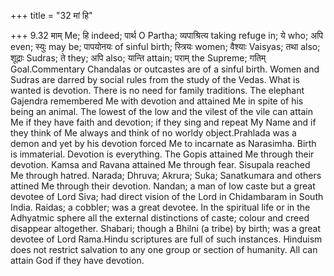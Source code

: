 +++
title = "32 मां हि"

+++
9.32 माम् Me; हि indeed; पार्थ O Partha; व्यपाश्रित्य taking refuge in;
ये who; अपि even; स्युः may be; पापयोनयः of sinful birth; स्त्रियः
women; वैश्याः Vaisyas; तथा also; शूद्राः Sudras; ते they; अपि also;
यान्ति attain; पराम् the Supreme; गतिम् Goal.Commentary Chandalas or
outcastes are of a sinful birth. Women and Sudras are darred by social
rules from the study of the Vedas. What is wanted is devotion. There is
no need for family traditions. The elephant Gajendra remembered Me with
devotion and attained Me in spite of his being an animal. The lowest of
the low and the vilest of the vile can attain Me if they have faith and
devotion; if they sing and repeat My Name and if they think of Me always
and think of no worldy object.Prahlada was a demon and yet by his
devotion forced Me to incarnate as Narasimha. Birth is immaterial.
Devotion is everything. The Gopis attained Me through their devotion.
Kamsa and Ravana attained Me through fear. Sisupala reached Me through
hatred. Narada; Dhruva; Akrura; Suka; Sanatkumara and others attined Me
through their devotion. Nandan; a man of low caste but a great devotee
of Lord Siva; had direct vision of the Lord in Chidambaram in South
India. Raidas; a cobbler; was a great devotee. In the spiritual life or
in the Adhyatmic sphere all the external distinctions of caste; colour
and creed disappear altogether. Shabari; though a Bhilni (a tribe) by
birth; was a great devotee of Lord Rama.Hindu scriptures are full of
such instances. Hinduism does not restrict salvation to any one group or
section of humanity. All can attain God if they have devotion.
